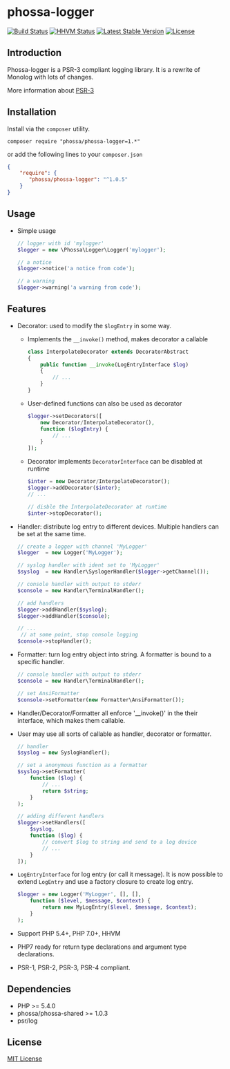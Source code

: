 # phossa-logger
[![Build Status](https://travis-ci.org/phossa/phossa-logger.svg?branch=master)](https://travis-ci.org/phossa/phossa-logger.svg?branch=master)
[![HHVM Status](http://hhvm.h4cc.de/badge/phossa/phossa-logger.svg)](http://hhvm.h4cc.de/package/phossa/phossa-logger)
[![Latest Stable Version](https://poser.pugx.org/phossa/phossa-logger/v/stable)](https://packagist.org/packages/phossa/phossa-logger)
[![License](https://poser.pugx.org/phossa/phossa-logger/license)](https://packagist.org/packages/phossa/phossa-logger)

Introduction
---

Phossa-logger is a PSR-3 compliant logging library. It is a rewrite of Monolog
with lots of changes.

More information about [PSR-3](http://www.php-fig.org/psr/psr-3/)

Installation
---

Install via the `composer` utility.

```
composer require "phossa/phossa-logger=1.*"
```

or add the following lines to your `composer.json`

```json
{
    "require": {
       "phossa/phossa-logger": "^1.0.5"
    }
}
```

Usage
---

- Simple usage

    ```php
    // logger with id 'mylogger'
    $logger = new \Phossa\Logger\Logger('mylogger');

    // a notice
    $logger->notice('a notice from code');

    // a warning
    $logger->warning('a warning from code');
    ```

Features
---

- Decorator: used to modify the `$logEntry` in some way.

  - Implements the `__invoke()` method, makes decorator a callable

    ```php
    class InterpolateDecorator extends DecoratorAbstract
    {
        public function __invoke(LogEntryInterface $log)
        {
            // ...
        }
    }
    ```

  - User-defined functions can also be used as decorator

    ```php
    $logger->setDecorators([
        new Decorator/InterpolateDecorator(),
        function ($logEntry) {
            // ...
        }
    ]);
    ```

  - Decorator implements `DecoratorInterface` can be disabled at runtime

    ```php
    $inter = new Decorator/InterpolateDecorator();
    $logger->addDecorator($inter);
    // ...

    // disble the InterpolateDecorator at runtime
    $inter->stopDecorator();
    ```

- Handler: distribute log entry to different devices. Multiple handlers can be
  set at the same time.

  ```php
  // create a logger with channel 'MyLogger'
  $logger  = new Logger('MyLogger');

  // syslog handler with ident set to 'MyLogger'
  $syslog  = new Handler\SyslogerHandler($logger->getChannel());

  // console handler with output to stderr
  $console = new Handler\TerminalHandler();

  // add handlers
  $logger->addHandler($syslog);
  $logger->addHandler($console);

  // ...
   // at some point, stop console logging
  $console->stopHandler();
  ```

- Formatter: turn log entry object into string. A formatter is bound to a
  specific handler.

  ```php
  // console handler with output to stderr
  $console = new Handler\TerminalHandler();

  // set AnsiFormatter
  $console->setFormatter(new Formatter\AnsiFormatter());
  ```

- Handler/Decorator/Formatter all enforce '__invoke()' in the their interface,
  which makes them callable.

- User may use all sorts of callable as handler, decorator or formatter.

  ```php
  // handler
  $syslog = new SyslogHandler();

  // set a anonymous function as a formatter
  $syslog->setFormatter(
      function ($log) {
          // ...
          return $string;
      }
  );

  // adding different handlers
  $logger->setHandlers([
      $syslog,
      function ($log) {
          // convert $log to string and send to a log device
          // ...
      }
  ]);
  ```

- `LogEntryInterface` for log entry (or call it message). It is now possible to
  extend `LogEntry` and use a factory closure to create log entry.

  ```php
  $logger = new Logger('MyLogger', [], [],
      function ($level, $message, $context) {
          return new MyLogEntry($level, $message, $context);
      }
  );
  ```

- Support PHP 5.4+, PHP 7.0+, HHVM

- PHP7 ready for return type declarations and argument type declarations.

- PSR-1, PSR-2, PSR-3, PSR-4 compliant.

Dependencies
---

- PHP >= 5.4.0
- phossa/phossa-shared >= 1.0.3
- psr/log

License
---

[MIT License](http://spdx.org/licenses/MIT)
